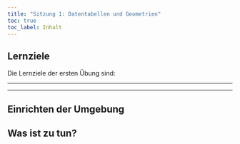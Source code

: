 ```yaml
---
title: "Sitzung 1: Datentabellen und Geometrien"
toc: true
toc_label: Inhalt
---
```





## Lernziele

Die Lernziele der ersten Übung sind:

---

---



## Einrichten der Umgebung





## Was ist zu tun?
